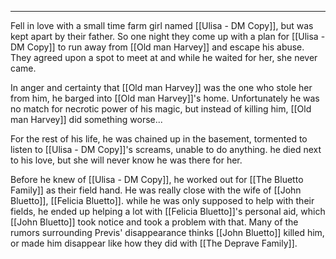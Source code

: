 ___

Fell in love with a small time farm girl named [[Ulisa - DM Copy]], but was kept apart by their father. So one night they come up with a plan for [[Ulisa - DM Copy]] to run away from [[Old man Harvey]] and escape his abuse. They agreed upon a spot to meet at and while he waited for her, she never came.

In anger and certainty that [[Old man Harvey]] was the one who stole her from him, he barged into [[Old man Harvey]]'s home. Unfortunately he was no match for necrotic power of his magic, but instead of killing him, [[Old man Harvey]] did something worse...

For the rest of his life, he was chained up in the basement, tormented to listen to [[Ulisa - DM Copy]]'s screams, unable to do anything. he died next to his love, but she will never know he was there for her.

Before he knew of [[Ulisa - DM Copy]], he worked out for [[The Bluetto Family]] as their field hand. He was really close with the wife of [[John Bluetto]], [[Felicia Bluetto]]. while he was only supposed to help with their fields, he ended up helping a lot with [[Felicia Bluetto]]'s personal aid, which [[John Bluetto]] took notice and took a problem with that. Many of the rumors surrounding Previs' disappearance thinks [[John Bluetto]] killed him, or made him disappear like how they did with [[The Deprave Family]].